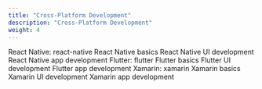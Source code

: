 ```yaml
---
title: "Cross-Platform Development"
description: "Cross-Platform Development"
weight: 4
---
```


React Native: react-native
React Native basics
React Native UI development
React Native app development
Flutter: flutter
Flutter basics
Flutter UI development
Flutter app development
Xamarin: xamarin
Xamarin basics
Xamarin UI development
Xamarin app development